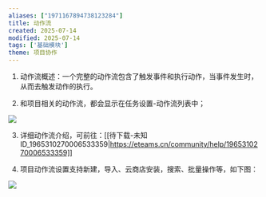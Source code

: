 ```yaml
---
aliases: ["1971167894738123284"]
title: 动作流
created: 2025-07-14
modified: 2025-07-14
tags: ['基础模块']
theme: 项目协作
---
```


1. 动作流概述：一个完整的动作流包含了触发事件和执行动作，当事件发生时，从而去触发动作的执行。

2. 和项目相关的动作流，都会显示在任务设置-动作流列表中；

![](cd2376fa6ff5daedf64a252b17f83375.jpg)

3. 详细动作流介绍，可前往：[[待下载-未知ID_1965310270006533359|https://eteams.cn/community/help/1965310270006533359]]

4. 项目动作流设置支持新建，导入、云商店安装，搜索、批量操作等，如下图：

![](d7cd9745cf43f6886a25590f50b9b1e7.jpg)